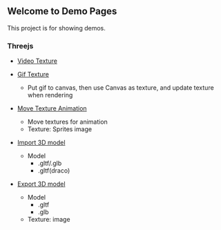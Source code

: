 ## Welcome to Demo Pages

This project is for showing demos.

### Threejs

- [Video Texture](./threejs/video-texture.html)

- [Gif Texture](./threejs/gif-texture.html)

  - Put gif to canvas, then use Canvas as texture, and update texture when rendering

- [Move Texture Animation](./threejs/move-texture-animation.html)

  - Move textures for animation
  - Texture: Sprites image

- [Import 3D model](./threejs/import-model.html)

  - Model
    - .gltf/.glb
    - .gltf(draco)

- [Export 3D model](./threejs/export-model.html)
  - Model
    - .gltf
    - .glb
  - Texture: image
